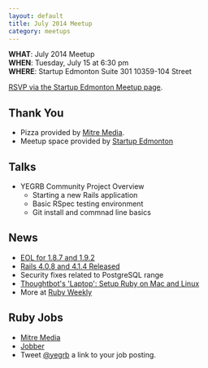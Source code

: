 ```yaml
---
layout: default
title: July 2014 Meetup
category: meetups
---
```


 **WHAT**: July 2014 Meetup  
 **WHEN**: Tuesday, July 15 at 6:30 pm  
 **WHERE**: Startup Edmonton Suite 301 10359-104 Street  

 [RSVP via the Startup Edmonton Meetup page](http://www.meetup.com/startupedmonton/events/193490912/).

## Thank You

* Pizza provided by [Mitre Media](http://mitremedia.com/).
* Meetup space provided by [Startup
  Edmonton](http://www.startupedmonton.com/)

## Talks
  * YEGRB Community Project Overview
    * Starting a new Rails application
    * Basic RSpec testing environment
    * Git install and commnad line basics

## News

 * [EOL for 1.8.7 and 1.9.2](https://www.ruby-lang.org/en/news/2014/07/01/eol-for-1-8-7-and-1-9-2/)
 * [Rails 4.0.8 and 4.1.4 Released](http://weblog.rubyonrails.org/2014/7/2/Rails_4_0_8_and_4_1_4_have_been_released/)
  * Security fixes related to PostgreSQL range
 * [Thoughtbot's 'Laptop': Setup Ruby on Mac and Linux](https://github.com/thoughtbot/laptop/blob/master/README.md)
  * More at [Ruby Weekly](http://rubyweekly.com/issues)

## Ruby Jobs
  * [Mitre Media](http://mitremedia.com/#careers)
  * [Jobber](https://getjobber.com/jobs/rails_developer)
  * Tweet [@yegrb](https://twitter.com/yegrb) a link to your job posting.
